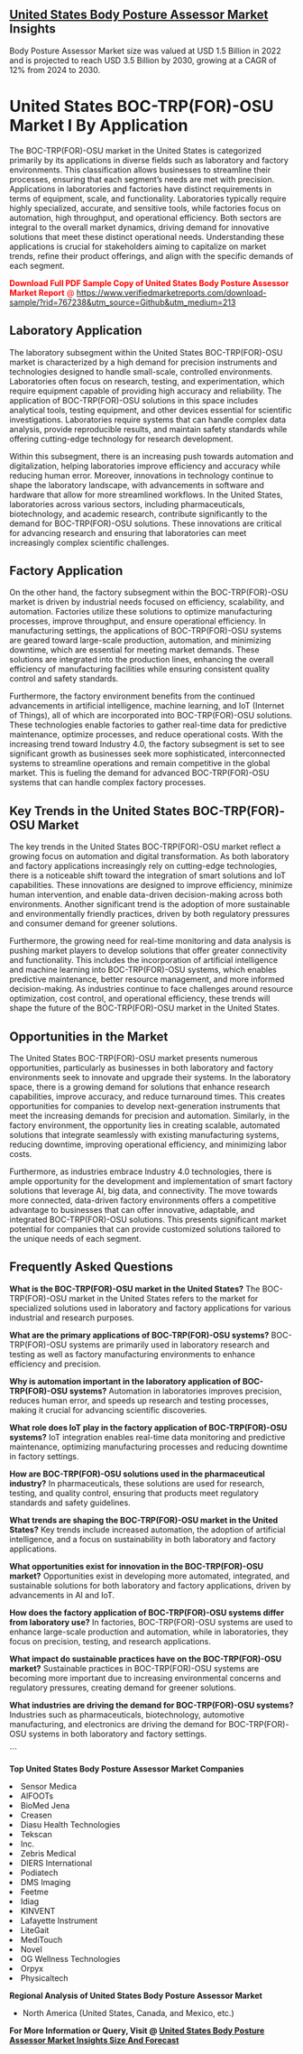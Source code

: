 <h2><a href="https://www.verifiedmarketreports.com/download-sample/?rid=767238&amp;utm_source=Github&amp;utm_medium=213" target="_blank">United States Body Posture Assessor Market</a> Insights</h2><p>Body Posture Assessor Market size was valued at USD 1.5 Billion in 2022 and is projected to reach USD 3.5 Billion by 2030, growing at a CAGR of 12% from 2024 to 2030.</p><p><h1>United States BOC-TRP(FOR)-OSU Market I By Application</h1><p>The BOC-TRP(FOR)-OSU market in the United States is categorized primarily by its applications in diverse fields such as laboratory and factory environments. This classification allows businesses to streamline their processes, ensuring that each segment’s needs are met with precision. Applications in laboratories and factories have distinct requirements in terms of equipment, scale, and functionality. Laboratories typically require highly specialized, accurate, and sensitive tools, while factories focus on automation, high throughput, and operational efficiency. Both sectors are integral to the overall market dynamics, driving demand for innovative solutions that meet these distinct operational needs. Understanding these applications is crucial for stakeholders aiming to capitalize on market trends, refine their product offerings, and align with the specific demands of each segment. <p><span class=""><span style="color: #ff0000;"><strong>Download Full PDF Sample Copy of United States Body Posture Assessor Market Report</strong> @ </span><a href="https://www.verifiedmarketreports.com/download-sample/?rid=767238&amp;utm_source=Github&amp;utm_medium=213" target="_blank">https://www.verifiedmarketreports.com/download-sample/?rid=767238&amp;utm_source=Github&amp;utm_medium=213</a></span></p></p><h2>Laboratory Application</h2><p>The laboratory subsegment within the United States BOC-TRP(FOR)-OSU market is characterized by a high demand for precision instruments and technologies designed to handle small-scale, controlled environments. Laboratories often focus on research, testing, and experimentation, which require equipment capable of providing high accuracy and reliability. The application of BOC-TRP(FOR)-OSU solutions in this space includes analytical tools, testing equipment, and other devices essential for scientific investigations. Laboratories require systems that can handle complex data analysis, provide reproducible results, and maintain safety standards while offering cutting-edge technology for research development.</p><p>Within this subsegment, there is an increasing push towards automation and digitalization, helping laboratories improve efficiency and accuracy while reducing human error. Moreover, innovations in technology continue to shape the laboratory landscape, with advancements in software and hardware that allow for more streamlined workflows. In the United States, laboratories across various sectors, including pharmaceuticals, biotechnology, and academic research, contribute significantly to the demand for BOC-TRP(FOR)-OSU solutions. These innovations are critical for advancing research and ensuring that laboratories can meet increasingly complex scientific challenges.</p><h2>Factory Application</h2><p>On the other hand, the factory subsegment within the BOC-TRP(FOR)-OSU market is driven by industrial needs focused on efficiency, scalability, and automation. Factories utilize these solutions to optimize manufacturing processes, improve throughput, and ensure operational efficiency. In manufacturing settings, the applications of BOC-TRP(FOR)-OSU systems are geared toward large-scale production, automation, and minimizing downtime, which are essential for meeting market demands. These solutions are integrated into the production lines, enhancing the overall efficiency of manufacturing facilities while ensuring consistent quality control and safety standards.</p><p>Furthermore, the factory environment benefits from the continued advancements in artificial intelligence, machine learning, and IoT (Internet of Things), all of which are incorporated into BOC-TRP(FOR)-OSU solutions. These technologies enable factories to gather real-time data for predictive maintenance, optimize processes, and reduce operational costs. With the increasing trend toward Industry 4.0, the factory subsegment is set to see significant growth as businesses seek more sophisticated, interconnected systems to streamline operations and remain competitive in the global market. This is fueling the demand for advanced BOC-TRP(FOR)-OSU systems that can handle complex factory processes.</p><h2>Key Trends in the United States BOC-TRP(FOR)-OSU Market</h2><p>The key trends in the United States BOC-TRP(FOR)-OSU market reflect a growing focus on automation and digital transformation. As both laboratory and factory applications increasingly rely on cutting-edge technologies, there is a noticeable shift toward the integration of smart solutions and IoT capabilities. These innovations are designed to improve efficiency, minimize human intervention, and enable data-driven decision-making across both environments. Another significant trend is the adoption of more sustainable and environmentally friendly practices, driven by both regulatory pressures and consumer demand for greener solutions.</p><p>Furthermore, the growing need for real-time monitoring and data analysis is pushing market players to develop solutions that offer greater connectivity and functionality. This includes the incorporation of artificial intelligence and machine learning into BOC-TRP(FOR)-OSU systems, which enables predictive maintenance, better resource management, and more informed decision-making. As industries continue to face challenges around resource optimization, cost control, and operational efficiency, these trends will shape the future of the BOC-TRP(FOR)-OSU market in the United States.</p><h2>Opportunities in the Market</h2><p>The United States BOC-TRP(FOR)-OSU market presents numerous opportunities, particularly as businesses in both laboratory and factory environments seek to innovate and upgrade their systems. In the laboratory space, there is a growing demand for solutions that enhance research capabilities, improve accuracy, and reduce turnaround times. This creates opportunities for companies to develop next-generation instruments that meet the increasing demands for precision and automation. Similarly, in the factory environment, the opportunity lies in creating scalable, automated solutions that integrate seamlessly with existing manufacturing systems, reducing downtime, improving operational efficiency, and minimizing labor costs.</p><p>Furthermore, as industries embrace Industry 4.0 technologies, there is ample opportunity for the development and implementation of smart factory solutions that leverage AI, big data, and connectivity. The move towards more connected, data-driven factory environments offers a competitive advantage to businesses that can offer innovative, adaptable, and integrated BOC-TRP(FOR)-OSU solutions. This presents significant market potential for companies that can provide customized solutions tailored to the unique needs of each segment.</p><h2>Frequently Asked Questions</h2><p><strong>What is the BOC-TRP(FOR)-OSU market in the United States?</strong> The BOC-TRP(FOR)-OSU market in the United States refers to the market for specialized solutions used in laboratory and factory applications for various industrial and research purposes.</p><p><strong>What are the primary applications of BOC-TRP(FOR)-OSU systems?</strong> BOC-TRP(FOR)-OSU systems are primarily used in laboratory research and testing as well as factory manufacturing environments to enhance efficiency and precision.</p><p><strong>Why is automation important in the laboratory application of BOC-TRP(FOR)-OSU systems?</strong> Automation in laboratories improves precision, reduces human error, and speeds up research and testing processes, making it crucial for advancing scientific discoveries.</p><p><strong>What role does IoT play in the factory application of BOC-TRP(FOR)-OSU systems?</strong> IoT integration enables real-time data monitoring and predictive maintenance, optimizing manufacturing processes and reducing downtime in factory settings.</p><p><strong>How are BOC-TRP(FOR)-OSU solutions used in the pharmaceutical industry?</strong> In pharmaceuticals, these solutions are used for research, testing, and quality control, ensuring that products meet regulatory standards and safety guidelines.</p><p><strong>What trends are shaping the BOC-TRP(FOR)-OSU market in the United States?</strong> Key trends include increased automation, the adoption of artificial intelligence, and a focus on sustainability in both laboratory and factory applications.</p><p><strong>What opportunities exist for innovation in the BOC-TRP(FOR)-OSU market?</strong> Opportunities exist in developing more automated, integrated, and sustainable solutions for both laboratory and factory applications, driven by advancements in AI and IoT.</p><p><strong>How does the factory application of BOC-TRP(FOR)-OSU systems differ from laboratory use?</strong> In factories, BOC-TRP(FOR)-OSU systems are used to enhance large-scale production and automation, while in laboratories, they focus on precision, testing, and research applications.</p><p><strong>What impact do sustainable practices have on the BOC-TRP(FOR)-OSU market?</strong> Sustainable practices in BOC-TRP(FOR)-OSU systems are becoming more important due to increasing environmental concerns and regulatory pressures, creating demand for greener solutions.</p><p><strong>What industries are driving the demand for BOC-TRP(FOR)-OSU systems?</strong> Industries such as pharmaceuticals, biotechnology, automotive manufacturing, and electronics are driving the demand for BOC-TRP(FOR)-OSU systems in both laboratory and factory settings.</p>```</p><p><strong>Top United States Body Posture Assessor Market Companies</strong></p><div data-test-id=""><p><li>Sensor Medica</li><li> AlFOOTs</li><li> BioMed Jena</li><li> Creasen</li><li> Diasu Health Technologies</li><li> Tekscan</li><li> Inc.</li><li> Zebris Medical</li><li> DIERS International</li><li> Podiatech</li><li> DMS Imaging</li><li> Feetme</li><li> Idiag</li><li> KINVENT</li><li> Lafayette Instrument</li><li> LiteGait</li><li> MediTouch</li><li> Novel</li><li> OG Wellness Technologies</li><li> Orpyx</li><li> Physicaltech</li></p><div><strong>Regional Analysis of&nbsp;United States Body Posture Assessor Market</strong></div><ul><li dir="ltr"><p dir="ltr">North America&nbsp;(United States, Canada, and Mexico, etc.)</p></li></ul><p><strong>For More Information or Query, Visit @&nbsp;</strong><strong><a href="https://www.verifiedmarketreports.com/product/body-posture-assessor-market/?utm_source=Github&amp;utm_medium=213" target="_blank">United States Body Posture Assessor Market Insights Size And Forecast</a></strong></p></div>

